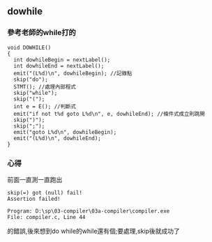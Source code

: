 ## dowhile
### 參考老師的while打的
```{r}
void DOWHILE()
{
  int dowhileBegin = nextLabel();
  int dowhileEnd = nextLabel();
  emit("(L%d)\n", dowhileBegin); //記錄點
  skip("do"); 
  STMT(); //處理內部程式
  skip("while");
  skip("(");
  int e = E(); //判斷式
  emit("if not t%d goto L%d\n", e, dowhileEnd); //條件式成立則跳開
  skip(")");
  skip(";"); 
  emit("goto L%d\n", dowhileBegin);
  emit("(L%d)\n", dowhileEnd);
}
```
### 心得
前面一直測一直跑出
```{r}
skip(=) got (null) fail!
Assertion failed!

Program: D:\sp\03-compiler\03a-compiler\compiler.exe
File: compiler.c, Line 44
```
的錯誤,後來想到do while的while還有個;要處理,skip後就成功了
